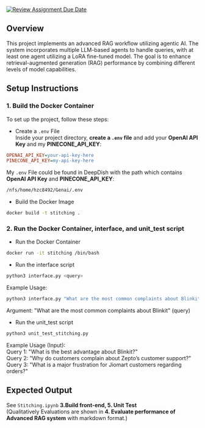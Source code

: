 [![Review Assignment Due Date](https://classroom.github.com/assets/deadline-readme-button-22041afd0340ce965d47ae6ef1cefeee28c7c493a6346c4f15d667ab976d596c.svg)](https://classroom.github.com/a/QnV1lZz2)

## Overview
This project implements an advanced RAG workflow utilizing agentic AI. The system incorporates multiple LLM-based agents to handle queries, with at least one agent utilizing a LoRA fine-tuned model. The goal is to enhance retrieval-augmented generation (RAG) performance by combining different levels of model capabilities.

## Setup Instructions
### 1. Build the Docker Container
To set up the project, follow these steps:

- Create a `.env` File \
Inside your project directory, **create a `.env` file** and add your **OpenAI API Key** and my **PINECONE_API_KEY**:
```ini
OPENAI_API_KEY=your-api-key-here
PINECONE_API_KEY=my-api-key-here
```

My `.env` File could be found in DeepDish with the path which contains **OpenAI API Key** and **PINECONE_API_KEY**:
```bash
/nfs/home/hzc8492/Genai/.env
```

- Build the Docker Image
```bash
docker build -t stitching .
```

### 2. Run the Docker Container, interface, and unit_test script
- Run the Docker Container
```bash
docker run -it stitching /bin/bash
```

- Run the interface script
```bash
python3 interface.py <query>
```

Example Usage: 
```bash
python3 interface.py "What are the most common complaints about Blinkit?"
```
Argument: "What are the most common complaints about Blinkit" (query)


- Run the unit_test script
```bash
python3 unit_test_stitching.py
```

Example Usage (Input): \
Query 1: "What is the best advantage about Blinkit?" \
Query 2: "Why do customers complain about Zepto’s customer support?" \
Query 3: "What is a major frustration for Jiomart customers regarding orders?"

## Expected Output
See `Stitching.ipynb` **3.Build front-end, 5. Unit Test** \
(Qualitatively Evaluations are shown in **4. Evaluate performance of Advanced RAG system** with markdown format.)
